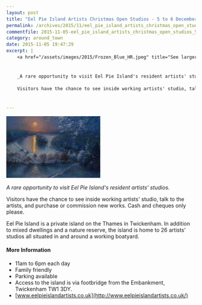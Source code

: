 ```yaml
---
layout: post
title: "Eel Pie Island Artists Christmas Open Studios - 5 to 6 December 2015"
permalink: /archives/2015/11/eel_pie_island_artists_christmas_open_studios_5_to.html
commentfile: 2015-11-05-eel_pie_island_artists_christmas_open_studios_5_to
category: around_town
date: 2015-11-05 19:47:29
excerpt: |
    <a href="/assets/images/2015/Frozen_Blue_HR.jpeg" title="See larger version of - Frozen Blue HR.jpeg"><img src="/assets/images/2015/Frozen_Blue_HR_thumb.jpeg" width="150" height="98" alt="Frozen Blue HR.jpeg" class="photo right" /></a>


    _A rare opportunity to visit Eel Pie Island's resident artists' studios._

    Visitors have the chance to see inside working artists' studio, talk to the artists, and purchase or commission new works. Cash and cheques only please.


---
```


<a href="/assets/images/2015/Frozen_Blue_HR.jpeg" title="See larger version of - Frozen Blue HR.jpeg"><img src="/assets/images/2015/Frozen_Blue_HR_thumb.jpeg" width="250" height="164" alt="Frozen Blue HR.jpeg" class="photo right" /></a>

*A rare opportunity to visit Eel Pie Island's resident artists' studios.*

Visitors have the chance to see inside working artists' studio, talk to the artists, and purchase or commission new works. Cash and cheques only please.

Eel Pie Island is a private island on the Thames in Twickenham. In addition to mixed dwellings and a nature reserve, the island is home to 26 artists' studios all situated in and around a working boatyard.

#### More Information

-   11am to 6pm each day
-   Family friendly
-   Parking available
-   Access to the island is via footbridge from the Embankment, Twickenham TW1 3DY.
-   [www.eelpieislandartists.co.uk](http://www.eelpieislandartists.co.uk/)
